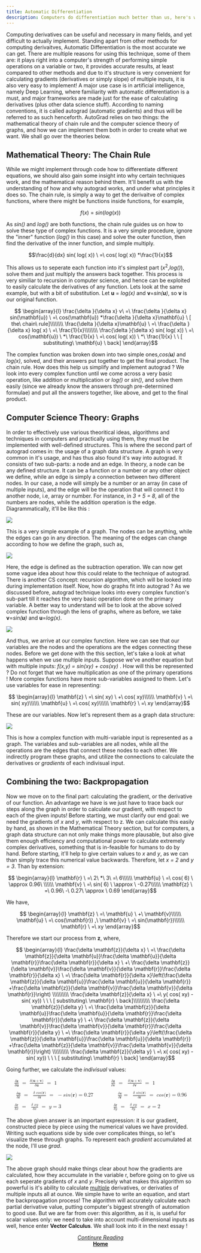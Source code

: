 ```yaml
---
title: Automatic Differentiation
description: Computers do differentiation much better than us, here's why
---
```


Computing derivatives can be useful and necessary in many fields, and yet difficult to actually implement. Standing apart from other methods for computing derivaitves, Automatic Differentiation is the most accurate we can get. There are multiple reasons for using this technique, some of them are: it plays right into a computer's strength of performing simple operations on a variable or two, it provides accurate results, at least compared to other methods and due to it's structure is very convenient for calculating gradients (derivatives or simply slope) of multiple inputs, it is also very easy to implement! A major use case is in artificial intelligence, namely Deep Learning, where familiarity with automatic differentiation is a must, and major frameworks are made just for the ease of calculating derivatives (plus other data science stuff). According to naming conventions, it is called autograd (automatic gradients) and thus will be referred to as such henceforth. AutoGrad relies on two things: the mathematical theory of chain rule and the computer science theory of graphs, and how we can implement them both in order to create what we want. We shall go over the theories below.

## Mathematical Theory: The Chain Rule

While we might implement through code how to differentiate different equations, we should also gain some insight into why certain techniques work, and the mathematical reason behind them. It'll benefit us with the understanding of how and why autograd works, and under what principles it does so. The chain rule, is simply a way to get the derivaitve of complex functions, where there might be functions inside functions, for example, 

$$f( x) \ =\ sin( log( x))$$

As *sin()* and *log()* are both functions, the chain rule guides us on how to solve these type of complex functions. It is a very simple procedure, ignore the "inner" function (*log()* in this case) and solve the outer function, then find the derivative of the inner function, and simple multiply.

$$\frac{d}{dx} sin( log( x)) \ =\ cos( log( x)) *\frac{1}{x}$$

This allows us to seperate each function into it's simplest part (*x*<sup>2</sup>,*log()*), solve them and just multiply the answers back together. This process is very similiar to recursion in computer science, and hence can be exploited to easily calculate the derivatives of any function. Lets look at the same example, but with a bit of substitution. Let **u** = *log(x)* and **v**=*sin(**u**)*, so **v** is our original function. 

$$ \begin{array}{l}
\frac{\delta }{\delta x} v\ =\ \frac{\delta }{\delta x} sin(\mathbf{u}) \ =\ cos(\mathbf{u}) *\frac{\delta }{\delta x}\mathbf{u} \ [ the\ chain\ rule]\\\\\\\\
\frac{\delta }{\delta x}\mathbf{u} \ =\ \frac{\delta }{\delta x} log( x) \ =\ \frac{1}{x}\\\\\\\\
\frac{\delta }{\delta x} sin( log( x)) \ =\ cos(\mathbf{u}) \ *\ \frac{1}{x} \ =\ cos( log( x)) \ *\ \frac{1}{x} \ \ [ substituting\ \mathbf{u} \ back]
\end{array}$$

The complex function was broken down into two simple ones,*cos(**u**)* and *log(x)*, solved, and their answers put together to get the final product. The chain rule. How does this help us simplify and implement autograd ? We look into every complex function until we come across a very basic operation, like addition or multiplication or *log()* or *sin()*, and solve them easily (since we already know the answers through pre-determined formulae) and put all the answers together, like above, and get to the final product.

## Computer Science Theory: Graphs

In order to effectively use various theoritical ideas, algorithms  and techniques in computers and practically using them, they must be implemented with well-defined structures. This is where the second part of autograd comes in: the usage of a graph data structure. A graph is very common in it's usage, and has thus also found it's way into autograd. It consists of two sub-parts: a node and an edge. In theory, a node can be any defined structure. It can be a function or a number or any other object we define, while an edge is simply a connection between two different nodes. In our case, a node will simply be a number or an array (in case of multiple inputs), and the edge will be the operation that will connect it to another node, i.e, array or number. For instance, in *3 + 5 = 8*,  all of the numbers are nodes, while the addition operation is the edge. Diagrammatically, it'll be like this :

<img src='/media/pic1-AD.png'>

This is a very simple example of a graph. The nodes can be anything, while the edges can go in any direction. The meaning of the edges can change according to how we define the graph, such as,

<img src='/media/pic2-AD.png'>

Here, the edge is defined as the subtraction operation. We can now get some vague idea about how this could relate to the technique of autograd. There is another CS concept: recursion algorithm, which will be looked into during implementation itself. Now, how do graphs fit into autograd ? As we discussed before, autograd technique looks into every complex function's sub-part till it reaches the very basic operation done on the primary variable. A better way to understand will be to look at the above solved complex function through the lens of graphs, where as before, we take **v**=*sin(**u**)* and **u**=*log(x)*.

<img src='/media/pic3-AD.png'>

And thus, we arrive at our complex function. Here we can see that our variables are the nodes and the operations are the edges connecting these nodes. Before we get done with the this section, let's take a look at what happens when we use multiple inputs. Suppose we've another equation but with multiple inputs: *f(x,y) = sin(xy) + cos(xy)* . How will this be represented ? Do not forget that we have multiplication as one of the primary operations ! More complex functions have more sub-variables assigned to them. Let's use variables for ease in representing:

$$ \begin{array}{l}
\mathbf{z} \ =\ sin( xy) \ +\ cos( xy)\\\\\\
\mathbf{v} \ =\ sin( xy)\\\\\\
\mathbf{u} \ =\ cos( xy)\\\\\\
\mathbf{r} \ =\ xy
\end{array}$$

These are our variables. Now let's represent them as a graph data structure: 

<img src='/media/pic4-AD.png'>

This is how a complex function with multi-variable input is represented as a graph. The variables and sub-variables are all nodes, while all the operations are the edges that connect these nodes to each other. We indirectly program these graphs, and utilize the connections to calculate the derivatives or *gradients* of each indivisual input. 

## Combining the two: Backpropagation

Now we move on to the final part: calculating the gradient, or the derivative of our function. An advantage we have is we just have to trace back our steps along the graph in order to calculate our gradient, with respect to each of the given inputs! Before starting, we must clarify our end goal: we need the gradients of *x* and *y*, with respect to z. We can calculate this easily by hand, as shown in the Mathematical Theory section, but for computers, a graph data structure can not only make things more plausable, but also give them enough efficiency and computational power to calculate extremely complex derivatives, something that is in-feasible for humans to do by hand. Before starting, it'll help to give certain values to *x* and *y*, as we can than simply trace this numerical value backwards. Therefore, let *x = 2* and *y = 3*. Than by extension:

$$ \begin{array}{l}
\mathbf{r} \ =\ 2\ *\ 3\ =\ 6\\\\\\
\mathbf{u} \ =\ cos( 6) \ \approx 0.96\ \\\\\\
\mathbf{v} \ =\ sin( 6) \ \approx \ -0.27\\\\\\
\mathbf{z} \ =\ 0.96\ -\ 0.27\ \approx \ 0.69
\end{array}$$

We have,

$$ \begin{array}{l}
\mathbf{z} \ =\ \mathbf{u} \ +\ \mathbf{v}\\\\\\
\mathbf{u} \ =\ cos(\mathbf{r}) ,\ \mathbf{v} \ =\ sin(\mathbf{r})\\\\\\
\mathbf{r} \ =\ xy
\end{array}$$

Therefore we start our process from **z**, where, 

$$ \begin{array}{l}
\frac{\delta \mathbf{z}}{\delta x} \ =\ \frac{\delta \mathbf{z}}{\delta \mathbf{u}}\frac{\delta \mathbf{u}}{\delta \mathbf{r}}\frac{\delta \mathbf{r}}{\delta x} \ +\ \frac{\delta \mathbf{z}}{\delta \mathbf{v}}\frac{\delta \mathbf{v}}{\delta \mathbf{r}}\frac{\delta \mathbf{r}}{\delta x} \ =\ \frac{\delta \mathbf{r}}{\delta x}\left(\frac{\delta \mathbf{z}}{\delta \mathbf{u}}\frac{\delta \mathbf{u}}{\delta \mathbf{r}} +\frac{\delta \mathbf{z}}{\delta \mathbf{v}}\frac{\delta \mathbf{v}}{\delta \mathbf{r}}\right) \\\\\\\\\\
\frac{\delta \mathbf{z}}{\delta x} \ =\ y( cos( xy) -sin( xy)) \ \ \ [ substituting\ \mathbf{r} \ back]\\\\\\\\\\
\frac{\delta \mathbf{z}}{\delta y} \ =\ \frac{\delta \mathbf{z}}{\delta \mathbf{u}}\frac{\delta \mathbf{u}}{\delta \mathbf{r}}\frac{\delta \mathbf{r}}{\delta y} \ +\ \frac{\delta \mathbf{z}}{\delta \mathbf{v}}\frac{\delta \mathbf{v}}{\delta \mathbf{r}}\frac{\delta \mathbf{r}}{\delta y} \ =\ \frac{\delta \mathbf{r}}{\delta y}\left(\frac{\delta \mathbf{z}}{\delta \mathbf{u}}\frac{\delta \mathbf{u}}{\delta \mathbf{r}} +\frac{\delta \mathbf{z}}{\delta \mathbf{v}}\frac{\delta \mathbf{v}}{\delta \mathbf{r}}\right) \\\\\\\\\\
\frac{\delta \mathbf{z}}{\delta y} \ =\ x( cos( xy) -sin( xy)) \ \ \ [ substituting\ \mathbf{r} \ back]
\end{array}$$

Going further, we calculate the *indivisual* values: 

<math display="block" class="tml-display" style="display:block math;"><mtable columnalign="left"><mtr><mtd style="padding:0.5ex 0em 0.5ex 0em;text-align:-webkit-left;"><mrow><mfrac><mrow><mi>δ</mi><mi>𝐳</mi></mrow><mrow><mi>δ</mi><mi>𝐮</mi></mrow></mfrac><mtext> </mtext><mo>=</mo><mtext> </mtext><mfrac><mrow><mi>δ</mi><mo form="prefix" stretchy="false">(</mo><mi>𝐮</mi><mo>+</mo><mi>𝐯</mi><mo form="postfix" stretchy="false">)</mo></mrow><mrow><mi>δ</mi><mi>𝐮</mi></mrow></mfrac><mtext> </mtext><mo>=</mo><mtext> </mtext><mn>1</mn><mtext> </mtext><mtext> </mtext><mtext> </mtext><mtext> </mtext><mtext> </mtext><mtext> </mtext><mtext> </mtext><mtext> </mtext><mtext> </mtext><mtext> </mtext><mtext> </mtext><mtext> </mtext><mtext> </mtext><mtext> </mtext><mtext> </mtext><mtext> </mtext><mtext> </mtext><mtext> </mtext><mtext> </mtext><mtext> </mtext><mtext> </mtext><mtext> </mtext><mtext> </mtext><mtext> </mtext><mtext> </mtext><mtext> </mtext><mtext> </mtext><mtext> </mtext><mtext> </mtext><mtext> </mtext><mtext> </mtext><mfrac><mrow><mi>δ</mi><mi>𝐳</mi></mrow><mrow><mi>δ</mi><mi>𝐯</mi></mrow></mfrac><mtext> </mtext><mo>=</mo><mtext> </mtext><mtext> </mtext><mfrac><mrow><mi>δ</mi><mo form="prefix" stretchy="false">(</mo><mi>𝐮</mi><mo>+</mo><mi>𝐯</mi><mo form="postfix" stretchy="false">)</mo></mrow><mrow><mi>δ</mi><mi>𝐯</mi></mrow></mfrac><mtext> </mtext><mo>=</mo><mtext> </mtext><mn>1</mn></mrow></mtd></mtr><mtr><mtd style="padding:0.5ex 0em 0.5ex 0em;text-align:-webkit-left;"><mrow></mrow></mtd></mtr><mtr><mtd style="padding:0.5ex 0em 0.5ex 0em;text-align:-webkit-left;"><mrow><mtext> </mtext><mfrac><mrow><mi>δ</mi><mi>𝐮</mi></mrow><mrow><mi>δ</mi><mi>𝐫</mi></mrow></mfrac><mtext> </mtext><mo>=</mo><mtext> </mtext><mtext> </mtext><mfrac><mrow><mi>δ</mi><mtext> </mtext><mi>c</mi><mi>o</mi><mi>s</mi><mo form="prefix" stretchy="false">(</mo><mi>𝐫</mi><mo form="postfix" stretchy="false">)</mo></mrow><mrow><mi>δ</mi><mi>𝐫</mi></mrow></mfrac><mtext> </mtext><mo>=</mo><mtext> </mtext><mo>−</mo><mi>s</mi><mi>i</mi><mi>n</mi><mo form="prefix" stretchy="false">(</mo><mi>𝐫</mi><mo form="postfix" stretchy="false">)</mo><mo>=</mo><mn>0.27</mn><mtext> </mtext><mtext> </mtext><mtext> </mtext><mtext> </mtext><mtext> </mtext><mtext> </mtext><mtext> </mtext><mtext> </mtext><mtext> </mtext><mtext> </mtext><mtext> </mtext><mtext> </mtext><mtext> </mtext><mtext> </mtext><mfrac><mrow><mi>δ</mi><mi>𝐯</mi></mrow><mrow><mi>δ</mi><mi>𝐫</mi></mrow></mfrac><mo>=</mo><mtext> </mtext><mtext> </mtext><mfrac><mrow><mi>δ</mi><mtext> </mtext><mi>s</mi><mi>i</mi><mi>n</mi><mo form="prefix" stretchy="false">(</mo><mi>𝐫</mi><mo form="postfix" stretchy="false">)</mo></mrow><mrow><mi>δ</mi><mi>𝐫</mi></mrow></mfrac><mtext> </mtext><mo>=</mo><mtext> </mtext><mi>c</mi><mi>o</mi><mi>s</mi><mo form="prefix" stretchy="false">(</mo><mi>𝐫</mi><mo form="postfix" stretchy="false">)</mo><mo>=</mo><mn>0.96</mn></mrow></mtd></mtr><mtr><mtd style="padding:0.5ex 0em 0.5ex 0em;text-align:-webkit-left;"><mrow></mrow></mtd></mtr><mtr><mtd style="padding:0.5ex 0em 0.5ex 0em;text-align:-webkit-left;"><mrow><mfrac><mrow><mi>δ</mi><mi>𝐫</mi></mrow><mrow><mi>δ</mi><mi>x</mi></mrow></mfrac><mtext> </mtext><mo>=</mo><mtext> </mtext><mtext> </mtext><mfrac><mrow><mi>δ</mi><mtext> </mtext><mi>x</mi><mi>y</mi></mrow><mrow><mi>δ</mi><mi>x</mi></mrow></mfrac><mtext> </mtext><mo>=</mo><mtext> </mtext><mi>y</mi><mo>=</mo><mn>3</mn><mtext> </mtext><mtext> </mtext><mtext> </mtext><mtext> </mtext><mtext> </mtext><mtext> </mtext><mtext> </mtext><mtext> </mtext><mtext> </mtext><mtext> </mtext><mtext> </mtext><mtext> </mtext><mtext> </mtext><mtext> </mtext><mtext> </mtext><mtext> </mtext><mtext> </mtext><mtext> </mtext><mtext> </mtext><mtext> </mtext><mtext> </mtext><mtext> </mtext><mtext> </mtext><mtext> </mtext><mtext> </mtext><mtext> </mtext><mtext> </mtext><mtext> </mtext><mtext> </mtext><mtext> </mtext><mfrac><mrow><mi>δ</mi><mi>𝐫</mi></mrow><mrow><mi>δ</mi><mi>y</mi></mrow></mfrac><mtext> </mtext><mo>=</mo><mtext> </mtext><mtext> </mtext><mfrac><mrow><mi>δ</mi><mtext> </mtext><mi>x</mi><mi>y</mi></mrow><mrow><mi>δ</mi><mi>y</mi></mrow></mfrac><mtext> </mtext><mo>=</mo><mtext> </mtext><mi>x</mi><mo>=</mo><mn>2</mn></mrow></mtd></mtr></mtable></math>

The above given answer is an important expression: it is our gradient, constructed piece by piece using the numerical values we have provided. Writing such equations side by side over complicates things, so let's visualize these through graphs. To represent each *gradient* accumulated at the node, I'll use *grad*.

<img src='/media/pic5-AD.png'>

The above graph should make things clear about how the gradients are calculated, how they accumulate in the variable r, before going on to give us each seperate gradients of *x* and *y*. Precisely what makes this algorithm so powerful is it's ability to calculate <u>multiple</u> derivatives, or derivaties of multiple inputs all at ounce. We simple have to write an equation, and start the backpropagation process! The algorithm will accurately calculate each partial derivative value, putting computer's biggest strength of automation to good use. But we are far from over: this algorithm, as it is, is useful for scalar values only: we need to take into account multi-dimensional inputs as well, hence enter **Vector Calculus**. We shall look into it in the next essay !

<p style="text-align: center;">
<i><a href="/blog/nnla2/">Continure Reading</a></i>
<br>
<strong><a href='/'>Home</a></strong>
</p>